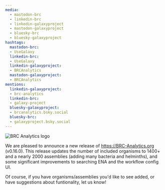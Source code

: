 ```yaml
---
media:
  - mastodon-brc
  - linkedin-brc
  - linkedin-galaxyproject
  - mastodon-galaxyproject
  - bluesky-brc
  - bluesky-galaxyproject
hashtags:
  mastodon-brc:
  - UseGalaxy
  linkedin-brc:
  - UseGalaxy
  linkedin-galaxyproject:
  - BRCAnalytics
  mastodon-galaxyproject:
  - BRCAnalytics
mentions:
  linkedin-galaxyproject:
  - brc-analytics 
  linkedin-brc:
  - galaxy-project
  bluesky-galaxyproject:
  - brcanalytics.bsky.social
  bluesky-brc:
  - galaxyproject.bsky.social
---
```

![BRC Analytics logo](https://galaxyproject.org/images/logos/brc.png)

We are pleased to announce a new release of https://BRC-Analytics.org (v0.16.0). This release updates the number of included organisms to 1400+ and a nearly 2000 assemblies (adding many bacteria and helminths), and some significant improvements to searching ENA and the workflow config UI.


Of course, if you have organisms/assemblies you'd like to see added, or have suggestions about funtionality, let us know!
